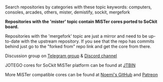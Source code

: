 Search repositories by categories with these topic keywords: computers, consoles, arcades, others, mister, demistify, sockit, mergefork

**Repositories with the 'mister' topic contain MiSTer cores ported to SoCkit board.**

Repositories with the 'mergefork' topic are just a mirror and need to be up-to-date with the upstream repository. If you see that the repo has commits behind just go to the "forked from" repo link and get the core from there.

Discussion group on [Telegram group](https://t.me/Sockit_FPGA) & [Discord channel](https://discord.gg/YDdmtwh) 

JOTEGO cores for SoCkit MiSTer platform can be found at [JTBIN](https://github.com/jotego/jtbin/tree/master/sockit)

More MiSTer compatible cores can be found at [Noemi's GitHub](https://github.com/noemi-abril) and [Patreon](https://www.patreon.com/noemiabril)

<!--

**Here are some ideas to get you started:**

🙋‍♀️ A short introduction - what is your organization all about?
🌈 Contribution guidelines - how can the community get involved?
👩‍💻 Useful resources - where can the community find your docs? Is there anything else the community should know?
🍿 Fun facts - what does your team eat for breakfast?
🧙 Remember, you can do mighty things with the power of [Markdown](https://docs.github.com/github/writing-on-github/getting-started-with-writing-and-formatting-on-github/basic-writing-and-formatting-syntax)
-->
